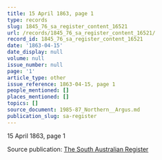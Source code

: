 ```yaml
---
title: 15 April 1863, page 1
type: records
slug: 1845_76_sa_register_content_16521
url: /records/1845_76_sa_register_content_16521/
record_id: 1845_76_sa_register_content_16521
date: '1863-04-15'
date_display: null
volume: null
issue_number: null
page: '1'
article_type: other
issue_reference: 1863-04-15, page 1
people_mentioned: []
places_mentioned: []
topics: []
source_document: 1985-87_Northern__Argus.md
publication_slug: sa-register
---
```


15 April 1863, page 1

Source publication: [The South Australian Register](/publications/sa-register/)
